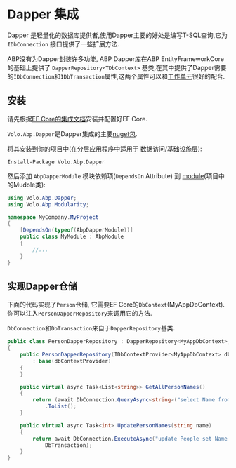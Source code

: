 # Dapper 集成

Dapper 是轻量化的数据库提供者,使用Dapper主要的好处是编写T-SQL查询,它为 `IDbConnection` 接口提供了一些扩展方法.

ABP没有为Dapper封装许多功能, ABP Dapper库在ABP EntityFrameworkCore的基础上提供了 `DapperRepository<TDbContext>` 基类,在其中提供了Dapper需要的`IDbConnection`和`IDbTransaction`属性,这两个属性可以和[工作单元](Unit-Of-Work.md)很好的配合.

## 安装

请先根据[EF Core的集成文档](Entity-Framework-Core.md)安装并配置好EF Core.

`Volo.Abp.Dapper`是Dapper集成的主要[nuget包](https://www.nuget.org/packages/Volo.Abp.Dapper).

将其安装到你的项目中(在分层应用程序中适用于 数据访问/基础设施层):

```shell
Install-Package Volo.Abp.Dapper
```

然后添加 `AbpDapperModule` 模块依赖项(`DependsOn` Attribute) 到 [module](Module-Development-Basics.cn.md)(项目中的Mudole类):

````C#
using Volo.Abp.Dapper;
using Volo.Abp.Modularity;

namespace MyCompany.MyProject
{
    [DependsOn(typeof(AbpDapperModule))]
    public class MyModule : AbpModule
    {
        //...
    }
}
````

## 实现Dapper仓储

下面的代码实现了`Person`仓储, 它需要EF Core的`DbContext`(MyAppDbContext). 你可以注入`PersonDapperRepository`来调用它的方法.

`DbConnection`和`DbTransaction`来自于`DapperRepository`基类.

```C#
public class PersonDapperRepository : DapperRepository<MyAppDbContext>, ITransientDependency
{
    public PersonDapperRepository(IDbContextProvider<MyAppDbContext> dbContextProvider)
        : base(dbContextProvider)
    {
    }

    public virtual async Task<List<string>> GetAllPersonNames()
    {
        return (await DbConnection.QueryAsync<string>("select Name from People", transaction: DbTransaction))
            .ToList();
    }

    public virtual async Task<int> UpdatePersonNames(string name)
    {
        return await DbConnection.ExecuteAsync("update People set Name = @NewName", new { NewName = name },
            DbTransaction);
    }
}
```
